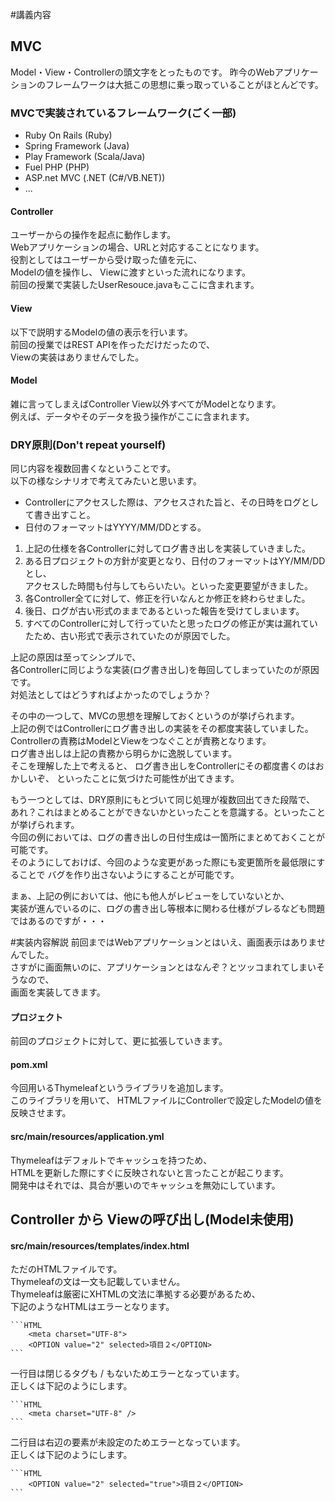 #講義内容

## MVC
Model・View・Controllerの頭文字をとったものです。
昨今のWebアプリケーションのフレームワークは大抵この思想に乗っ取っていることがほとんどです。

### MVCで実装されているフレームワーク(ごく一部)
- Ruby On Rails (Ruby)
- Spring Framework (Java)
- Play Framework (Scala/Java)
- Fuel PHP (PHP)
- ASP.net MVC (.NET (C#/VB.NET))
- ...


#### Controller
ユーザーからの操作を起点に動作します。  
Webアプリケーションの場合、URLと対応することになります。  
役割としてはユーザーから受け取った値を元に、  
Modelの値を操作し、 Viewに渡すといった流れになります。  
前回の授業で実装したUserResouce.javaもここに含まれます。  

#### View
以下で説明するModelの値の表示を行います。  
前回の授業ではREST APIを作っただけだったので、  
Viewの実装はありませんでした。  

#### Model
雑に言ってしまえばController View以外すべてがModelとなります。  
例えば、データやそのデータを扱う操作がここに含まれます。   



### DRY原則(Don't repeat yourself)
同じ内容を複数回書くなということです。  
以下の様なシナリオで考えてみたいと思います。  

- Controllerにアクセスした際は、アクセスされた旨と、その日時をログとして書き出すこと。
- 日付のフォーマットはYYYY/MM/DDとする。

1. 上記の仕様を各Controllerに対してログ書き出しを実装していきました。
1. ある日プロジェクトの方針が変更となり、日付のフォーマットはYY/MM/DDとし、  
    アクセスした時間も付与してもらいたい。といった変更要望がきました。
1. 各Controller全てに対して、修正を行いなんとか修正を終わらせました。
1. 後日、ログが古い形式のままであるといった報告を受けてしまいます。
1. すべてのControllerに対して行っていたと思ったログの修正が実は漏れていたため、古い形式で表示されていたのが原因でした。

上記の原因は至ってシンプルで、  
各Controllerに同じような実装(ログ書き出し)を毎回してしまっていたのが原因です。  
対処法としてはどうすればよかったのでしょうか？  

その中の一つして、MVCの思想を理解しておくというのが挙げられます。  
上記の例ではControllerにログ書き出しの実装をその都度実装していました。  
Controllerの責務はModelとViewをつなぐことが責務となります。  
ログ書き出しは上記の責務から明らかに逸脱しています。  
そこを理解した上で考えると、
ログ書き出しをControllerにその都度書くのはおかしいぞ、
といったことに気づけた可能性が出てきます。

もう一つとしては、DRY原則にもとづいて同じ処理が複数回出てきた段階で、  
あれ？これはまとめることができないかといったことを意識する。といったことが挙げられます。  
今回の例においては、ログの書き出しの日付生成は一箇所にまとめておくことが可能です。  
そのようにしておけば、今回のような変更があった際にも変更箇所を最低限にすることで
バグを作り出さないようにすることが可能です。

まぁ、上記の例においては、他にも他人がレビューをしていないとか、  
実装が進んでいるのに、ログの書き出し等根本に関わる仕様がブレるなども問題ではあるのですが・・・

#実装内容解説
前回まではWebアプリケーションとはいえ、画面表示はありませんでした。  
さすがに画面無いのに、アプリケーションとはなんぞ？とツッコまれてしまいそうなので、  
画面を実装してきます。

#### プロジェクト
前回のプロジェクトに対して、更に拡張していきます。  

#### pom.xml
今回用いるThymeleafというライブラリを追加します。  
このライブラリを用いて、
HTMLファイルにControllerで設定したModelの値を反映させます。  

#### src/main/resources/application.yml
Thymeleafはデフォルトでキャッシュを持つため、  
HTMLを更新した際にすぐに反映されないと言ったことが起こります。  
開発中はそれでは、具合が悪いのでキャッシュを無効にしています。  

## Controller から Viewの呼び出し(Model未使用)
#### src/main/resources/templates/index.html
ただのHTMLファイルです。  
Thymeleafの文は一文も記載していません。  
Thymeleafは厳密にXHTMLの文法に準拠する必要があるため、  
下記のようなHTMLはエラーとなります。

    ```HTML
        <meta charset="UTF-8">
        <OPTION value="2" selected>項目２</OPTION>
    ```

一行目は閉じるタグも / もないためエラーとなっています。  
正しくは下記のようにします。

    ```HTML
        <meta charset="UTF-8" />
    ```
    
二行目は右辺の要素が未設定のためエラーとなっています。  
正しくは下記のようにします。

    ```HTML
        <OPTION value="2" selected="true">項目２</OPTION>
    ```
    




